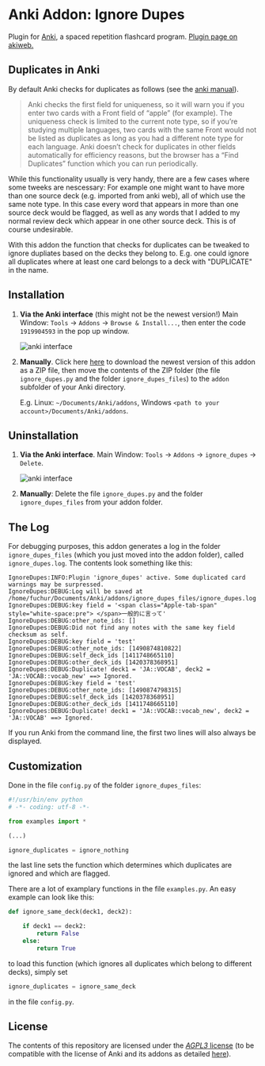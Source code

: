 # Anki Addon: Ignore Dupes

Plugin for [Anki](https://apps.ankiweb.net/), a spaced repetition flashcard program. [Plugin page on akiweb.](https://ankiweb.net/shared/info/1919904593)

## Duplicates in Anki

By default Anki checks for duplicates as follows (see the [anki manual](https://apps.ankiweb.net/docs/manual.html#adding-cards-and-notes)).


> Anki checks the first field for uniqueness, so it will warn you if you enter two cards with a Front field of “apple” (for example). The uniqueness check is limited to the current note type, so if you’re studying multiple languages, two cards with the same Front would not be listed as duplicates as long as you had a different note type for each language.
> Anki doesn’t check for duplicates in other fields automatically for efficiency reasons, but the browser has a “Find Duplicates” function which you can run periodically.

While this functionality usually is very handy, there are a few cases where some tweeks are nescessary: For example one might want to have more than one source deck (e.g. imported from anki web), all of which use the same note type. In this case every word that appears in more than one source deck would be flagged, as well as any words that I added to my normal review deck which appear in one other source deck. 
This is of course undesirable. 

With this addon the function that checks for duplicates can be tweaked to ignore dupliates based on the decks they belong to. E.g. one could ignore all duplicates where at least one card belongs to a deck with "DUPLICATE" in the name.

## Installation 

1. **Via the Anki interface** (this might not be the newest version!) Main Window: ```Tools``` → ```Addons``` → ```Browse & Install...```, then enter the code ```1919904593``` in the pop up window.

   ![anki interface](https://cloud.githubusercontent.com/assets/13602468/24506940/6d3a1d42-155f-11e7-8d7c-fd99f074953f.png)

2. **Manually**. Click here [here](https://github.com/klieret/anki-ignore-dupes/archive/master.zip) to download the newest version of this addon as a ZIP file, then move the contents of the ZIP folder (the file ```ignore_dupes.py``` and the folder ```ignore_dupes_files```) to the ```addon``` subfolder of your Anki directory. 

   E.g. Linux: ```~/Documents/Anki/addons```, Windows ```<path to your account>/Documents/Anki/addons```.

## Uninstallation

1. **Via the Anki interface**. Main Window: ```Tools``` → ```Addons``` → ```ignore_dupes``` → ```Delete```.

   ![anki interface](https://cloud.githubusercontent.com/assets/13602468/24505076/e39723ce-1558-11e7-9f3c-e379f6321a55.png)

2. **Manually**: Delete the file ```ignore_dupes.py``` and the folder ```ignore_dupes_files``` from your addon folder.

## The Log

For debugging purposes, this addon generates a log in the folder ```ignore_dupes_files``` (which you just moved into the addon folder), called ```ignore_dupes.log```. The contents look something like this:

    IgnoreDupes:INFO:Plugin 'ignore_dupes' active. Some duplicated card warnings may be surpressed.
    IgnoreDupes:DEBUG:Log will be saved at /home/fuchur/Documents/Anki/addons/ignore_dupes_files/ignore_dupes.log
    IgnoreDupes:DEBUG:key field = '<span class="Apple-tab-span" style="white-space:pre"> </span>一般的に言って'
    IgnoreDupes:DEBUG:other_note_ids: []
    IgnoreDupes:DEBUG:Did not find any notes with the same key field checksum as self.
    IgnoreDupes:DEBUG:key field = 'test'
    IgnoreDupes:DEBUG:other_note_ids: [1490874810822]
    IgnoreDupes:DEBUG:self_deck_ids [1411748665110]
    IgnoreDupes:DEBUG:other_deck_ids [1420378368951]
    IgnoreDupes:DEBUG:Duplicate! deck1 = 'JA::VOCAB', deck2 = 'JA::VOCAB::vocab_new' ==> Ignored.
    IgnoreDupes:DEBUG:key field = 'test'
    IgnoreDupes:DEBUG:other_note_ids: [1490874798315]
    IgnoreDupes:DEBUG:self_deck_ids [1420378368951]
    IgnoreDupes:DEBUG:other_deck_ids [1411748665110]
    IgnoreDupes:DEBUG:Duplicate! deck1 = 'JA::VOCAB::vocab_new', deck2 = 'JA::VOCAB' ==> Ignored.
    
If you run Anki from the command line, the first two lines will also always be displayed.

## Customization

Done in the file ```config.py``` of the folder ```ignore_dupes_files```:

```python
#!/usr/bin/env python
# -*- coding: utf-8 -*-

from examples import *

(...)

ignore_duplicates = ignore_nothing
```

the last line sets the function which determines which duplicates are ignored and which are flagged. 

There are a lot of examplary functions in the file ```examples.py```.
An easy example can look like this:
    
```python
def ignore_same_deck(deck1, deck2):

    if deck1 == deck2:
        return False
    else:
        return True
```

to load this function (which ignores all duplicates which belong to different decks), simply set

```python
ignore_duplicates = ignore_same_deck
```
    
in the file ```config.py```.

## License

The contents of this repository are licensed under the [*AGPL3* license](https://choosealicense.com/licenses/agpl-3.0/) (to be compatible with the license of Anki and its addons as detailed [here](https://ankiweb.net/account/terms)).